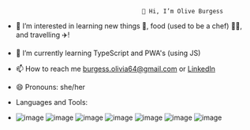                                           👋 Hi, I’m Olive Burgess


- 👀 I’m interested in learning new things 📖, food (used to be a chef) 👩‍🍳, and travelling ✈️!
- 🌱 I’m currently learning TypeScript and PWA's (using JS)
- 📫 How to reach me burgess.olivia64@gmail.com or [LinkedIn](www.linkedin.com/in/oliveburgess)
- 😄 Pronouns: she/her

- Languages and Tools:
- ![image](https://github.com/user-attachments/assets/286a39a6-cd6a-4579-a3d9-13088b73008e)  ![image](https://github.com/user-attachments/assets/fd117745-4d01-46c7-95df-5b6ffd03c0db)  ![image](https://github.com/user-attachments/assets/dd1be9ea-8edd-4b42-9fea-7aef54e44892)  ![image](https://github.com/user-attachments/assets/edf3cb5b-e1fb-4e71-856d-48ea26a26777)  ![image](https://github.com/user-attachments/assets/13fadc79-5852-494c-86bf-d34c1a38c2b6)  ![image](https://github.com/user-attachments/assets/62c4c302-7348-4724-b5d4-c950e372b410)  ![image](https://github.com/user-attachments/assets/168989dc-3172-4c05-ae33-cb30592dae33)


<!---
burgessolivia/burgessolivia is a ✨ special ✨ repository because its `README.md` (this file) appears on your GitHub profile.
You can click the Preview link to take a look at your changes.
--->

